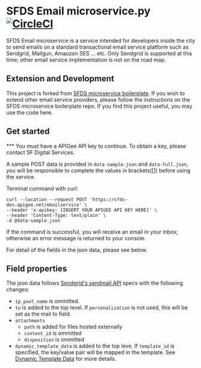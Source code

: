 # SFDS Email microservice.py [![CircleCI](https://badgen.net/circleci/github/SFDigitalServices/email-microservice-py/master)](https://circleci.com/gh/SFDigitalServices/email-microservice-py)
SFDS Email microservice is a service intended for developers inside the city to send emails on a standard transactional email service platform such as Sendgrid, Mailgun, Amaozon SES ... etc. Only Sendgrid is supported at this time; other email service implementation is not on the road map.

## Extension and Development
This project is forked from [SFDS microservice boilerplate](https://github.com/SFDigitalServices/microservice-py). If you wish to extend other email service providers, please follow the instructions on the SFDS microservice boilerplate repo. If you find this project useful, you may use the code here.

## Get started
*** You must have a APIGee API key to continue. To obtain a key, please contact SF Digital Services.

A sample POST data is provided in ``` data-sample.json ``` and ``` data-full.json ```, you will be responsible to complete the values in brackets([]) before using the service.

Terminal command with curl:
```
curl --location --request POST 'https://sfds-dev.apigee.net/emailservice' \
--header 'x-apikey: [INSERT YOUR APIGEE API KEY HERE]' \
--header 'Content-Type: text/plain' \
-d @data-sample.json
```

If the command is successful, you will receive an email in your inbox; otherwise an error message is returned to your console.

For detail of the fields in the json data, please see below.

## Field properties
The json data follows [Sendgrid's sendmail API](https://sendgrid.com/docs/api-reference/) specs with the following changes:

- `ip_pool_name` is ommitted.
- `to` is added to the top level. If `personalization` is not used, this will be set as the mail to field.
- `attachments`
    - `path` is added for files hosted externally
    - `content_id` is ommitted
    - `disposition` is ommitted
- `dynamic_template_data` is added to the top leve. If `template_id` is specified, the key/value pair will be mapped in the template.
    See [Dynamic Template Data](https://sendgrid.com/docs/ui/sending-email/how-to-send-an-email-with-dynamic-transactional-templates/) for more details.
